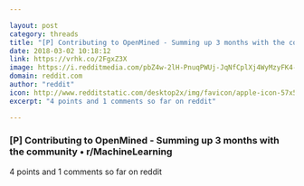 ```yaml
---

layout: post
category: threads
title: "[P] Contributing to OpenMined - Summing up 3 months with the community"
date: 2018-03-02 10:18:12
link: https://vrhk.co/2FgxZ3X
image: https://i.redditmedia.com/pbZ4w-2lH-PnuqPWUj-JqNfCplXj4WyMzyFK4-1q_W0.jpg?w=320&s=f8606855e98efcc7046f34e2e3a177d0
domain: reddit.com
author: "reddit"
icon: http://www.redditstatic.com/desktop2x/img/favicon/apple-icon-57x57.png
excerpt: "4 points and 1 comments so far on reddit"

---
```


### [P] Contributing to OpenMined - Summing up 3 months with the community • r/MachineLearning

4 points and 1 comments so far on reddit